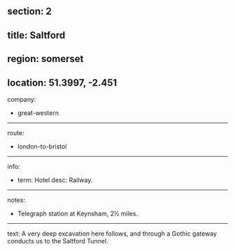 section: 2
----
title: Saltford
----
region: somerset
----
location: 51.3997, -2.451
----
company:
- great-western
----
route:
- london-to-bristol
----
info:
- term: Hotel
  desc: Railway.
----
notes:
- Telegraph station at Keynsham, 2½ miles.
----
text: A very deep excavation here follows, and through a Gothic gateway conducts us to the Saltford Tunnel.
